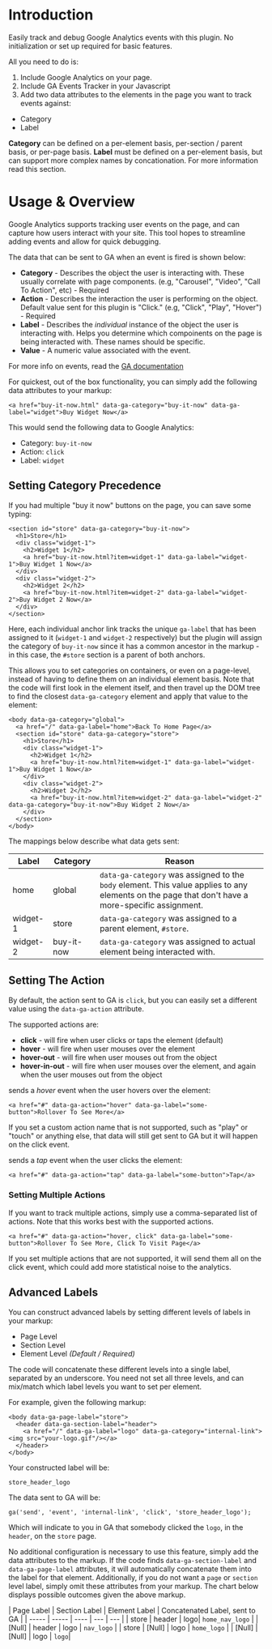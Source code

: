 # Introduction

Easily track and debug Google Analytics events with this plugin. No initialization or set up required for basic features.

All you need to do is:

1. Include Google Analytics on your page.
2. Include GA Events Tracker in your Javascript
3. Add two data attributes to the elements in the page you want to track events against:
  * Category
  * Label

**Category** can be defined on a per-element basis, per-section / parent basis, or per-page basis.
**Label** must be defined on a per-element basis, but can support more complex names by concationation.  For more information read this section.


# Usage & Overview

Google Analytics supports tracking user events on the page, and can capture how users interact with your site.  This tool hopes to streamline adding events and allow for quick debugging.

The data that can be sent to GA when an event is fired is shown below:

* **Category** - Describes the object the user is interacting with. These usually correlate with page components. (e.g, "Carousel", "Video", "Call To Action", etc) - Required  
* **Action** - Describes the interaction the user is performing on the object. Default value sent for this plugin is "Click." (e.g, "Click", "Play", "Hover") - Required  
* **Label** - Describes the *individual* instance of the object the user is interacting with. Helps you determine which compoinents on the page is being interacted with. These names should be specific.  
* **Value** - A numeric value associated with the event.  

For more info on events, read the [GA documentation](https://developers.google.com/analytics/devguides/collection/analyticsjs/events)

For quickest, out of the box functionality, you can simply add the following data attributes to your markup:

```
<a href="buy-it-now.html" data-ga-category="buy-it-now" data-ga-label="widget">Buy Widget Now</a>
```
This would send the following data to Google Analytics:

* Category: `buy-it-now`  
* Action: `click`  
* Label: `widget`  

## Setting Category Precedence

If you had multiple "buy it now" buttons on the page, you can save some typing:

```
<section id="store" data-ga-category="buy-it-now">
  <h1>Store</h1>
  <div class="widget-1">
    <h2>Widget 1</h2>
    <a href="buy-it-now.html?item=widget-1" data-ga-label="widget-1">Buy Widget 1 Now</a>
  </div>
  <div class="widget-2">
    <h2>Widget 2</h2>
    <a href="buy-it-now.html?item=widget-2" data-ga-label="widget-2">Buy Widget 2 Now</a>
  </div>
</section>
```

Here, each individual anchor link tracks the unique `ga-label` that has been assigned to it (`widget-1` and `widget-2` respectively) but the plugin will assign the category of `buy-it-now` since it has a common ancestor in the markup - in this case, the `#store` section is a parent of both anchors.

This allows you to set categories on containers, or even on a page-level, instead of having to define them on an individual element basis.  Note that the code will first look in the element itself, and then travel up the DOM tree to find the closest `data-ga-category` element and apply that value to the element:

```
<body data-ga-category="global">
  <a href="/" data-ga-label="home">Back To Home Page</a>
  <section id="store" data-ga-category="store">
    <h1>Store</h1>
    <div class="widget-1">
      <h2>Widget 1</h2>
      <a href="buy-it-now.html?item=widget-1" data-ga-label="widget-1">Buy Widget 1 Now</a>
    </div>
    <div class="widget-2">
      <h2>Widget 2</h2>
      <a href="buy-it-now.html?item=widget-2" data-ga-label="widget-2" data-ga-category="buy-it-now">Buy Widget 2 Now</a>
    </div>
  </section>
</body>
```
The mappings below describe what data gets sent:

| Label | Category | Reason |
| ----- | ----- | ---- |
| home | global | `data-ga-category` was assigned to the `body` element. This value applies to any elements on the page that don't have a more-specific assignment. |
| widget-1 | store | `data-ga-category` was assigned to a parent element, `#store`. |
| widget-2 | buy-it-now | `data-ga-category` was assigned to actual element being interacted with. |

## Setting The Action

By default, the action sent to GA is `click`, but you can easily set a different value using the `data-ga-action` attribute.

The supported actions are:

* **click** - will fire when user clicks or taps the element (default)  
* **hover** - will fire when user mouses over the element  
* **hover-out** - will fire when user mouses out from the object  
* **hover-in-out** - will fire when user mouses over the element, and again when the user mouses out from the object  

sends a *hover* event when the user hovers over the element:
```
<a href="#" data-ga-action="hover" data-ga-label="some-button">Rollover To See More</a>
```

If you set a custom action name that is not supported, such as "play" or "touch" or anything else, that data will still get sent to GA but it will happen on the click event.

sends a *tap* event when the user clicks the element:
```
<a href="#" data-ga-action="tap" data-ga-label="some-button">Tap</a>
```

### Setting Multiple Actions

If you want to track multiple actions, simply use a comma-separated list of actions. Note that this works best with the supported actions.

```
<a href="#" data-ga-action="hover, click" data-ga-label="some-button">Rollover To See More, Click To Visit Page</a>
```

If you set multiple actions that are not supported, it will send them all on the click event, which could add more statistical noise to the analytics.

## Advanced Labels

You can construct advanced labels by setting different levels of labels in your markup:

* Page Level
* Section Level
* Element Level *(Default / Required)*

The code will concatenate these different levels into a single label, separated by an underscore. You need not set all three levels, and can mix/match which label levels you want to set per element.

For example, given the following markup:

```
<body data-ga-page-label="store">
  <header data-ga-section-label="header">
    <a href="/" data-ga-label="logo" data-ga-category="internal-link"><img src="your-logo.gif"/></a>
  </header>
</body>
```

Your constructed label will be:
```
store_header_logo
```

The data sent to GA will be:

```
ga('send', 'event', 'internal-link', 'click', 'store_header_logo');
```

Which will indicate to you in GA that somebody clicked the `logo`, in the `header`, on the `store` page.

No additional configuration is necessary to use this feature, simply add the data attributes to the markup. If the code finds `data-ga-section-label` and `data-ga-page-label` attributes, it will automatically concatenate them into the label for that element. Additionally, if you do not want a `page` or `section` level label, simply omit these attributes from your markup. The chart below displays possible outcomes given the above markup.  


| Page Label | Section Label | Element Label | Concatenated Label, sent to GA |
| ----- | ----- | ---- | --- | --- |
| store | header | logo| `home_nav_logo` |
| [Null] | header | logo | `nav_logo` |
| store | [Null] | logo | `home_logo` |
| [Null] | [Null] | logo | `logo`|